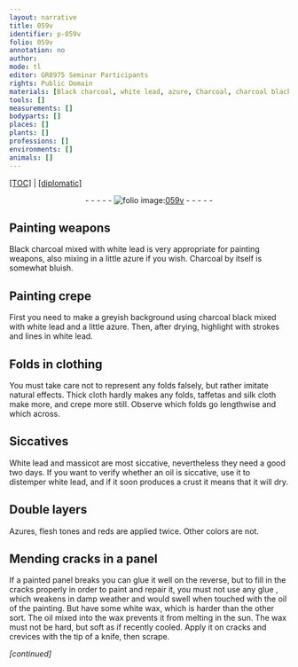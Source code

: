 ```yaml
---
layout: narrative
title: 059v
identifier: p-059v
folio: 059v
annotation: no
author:
mode: tl
editor: GR8975 Seminar Participants
rights: Public Domain
materials: [Black charcoal, white lead, azure, Charcoal, charcoal black, taffetas, silk, crepe, White lead, massicot, oil, Azures, glue, white wax, wax]
tools: []
measurements: []
bodyparts: []
places: []
plants: []
professions: []
environments: []
animals: []
---
```


<p><a href="{{ site.baseurl }}/translation/">[TOC]</a> | <a href="{{ site.baseurl }}/_texts/p-059v_tc.md/">[diplomatic]</a></p><div class="folio" align="center">- - - - - <a href="http://gallica.bnf.fr/ark:/12148/btv1b10500001g/f124.item" target="_blank"><img src="https://cu-mkp.github.io/2017-workshop-edition/assets/photo-icon.png" alt="folio image: " style="display:inline-block; margin-bottom:-3px;"/>059v</a> - - - - - </div>  
  

## Painting weapons

 
<span class="m">Black charcoal</span> mixed with <span class="m">white lead</span> is very appropriate for painting weapons, also mixing in a little <span class="m">azure</span> if you wish. <span class="m">Charcoal</span> by itself is somewhat bluish.
 
 
  

## Painting crepe

 
First you need to make a greyish background using <span class="m">charcoal black</span> mixed with <span class="m">white lead</span> and a little <span class="m">azure</span>. Then, after drying, highlight with strokes and lines in <span class="m">white lead</span>.
 
 
  

## Folds in clothing

 
You must take care not to represent any <span class="sup">folds</span> falsely, but rather imitate natural effects. Thick cloth hardly makes any folds, <span class="m">taffetas</span> and <span class="m">silk</span> cloth make more, and <span class="m">crepe</span> more still. Observe which folds go lengthwise and which across.
 
 
  

## Siccatives

 
<span class="m">White lead</span> and <span class="m">massicot</span> are most siccative, nevertheless they need a good two days. If you want to verify whether an <span class="m">oil</span> is siccative, use it to distemper <span class="m">white lead</span>, and if it soon produces a crust it means that it will dry.
 
 
  

## Double layers

 
<span class="m">Azures</span>, flesh tones and reds are applied twice. Other <span class="sup">colors</span> are not.
 
 
  

## Mending cracks in a panel

 
If a painted panel breaks you can glue it well on the reverse, but to fill in the cracks properly in order to paint and repair it, you must not use any <span class="m">glue </span>, which weakens in damp weather and would swell when touched with the <span class="m">oil</span> of the painting. But have some <span class="m">white wax</span>, which is harder than the other sort. The <span class="m">oil</span> mixed into the <span class="m">wax</span> prevents it from melting in the sun. The <span class="m">wax</span> must not be hard, but soft as if recently cooled. Apply it on cracks and crevices with the tip of a knife, then scrape.
 
*[continued]*
 
